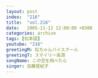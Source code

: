 ```yaml
---
layout: post
index:  "216"
title:  "vol.216"
date:   2005-11-12 12:00:00 +0300
categories: archive
tags: [松本語]
youtube: "216"
greetingM: 松ちゃんバイスクール
greetingT: スマイリー高須
songName: この空を飛べたら
singer: 加藤登紀子
---
```

